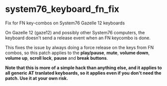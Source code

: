 # system76_keyboard_fn_fix
Fix for FN key-combos on System76 Gazelle 12 keyboards

On Gazelle 12 (gaze12) and possibly other System76 computers, the keyboard doesn't send a
release event when an FN keycombo is done.

This fixes the issue by always doing a force release on the keys from FN combos, so this
patch applies to the __play/pause__, __mute__, __volume down__, __volume up__,
__scroll lock__, __pause__ and __break buttons__.

__Note that this is more of a simple hack than anything else, and it applies to all generic
AT tranlated keyboards, so it applies even if you don't need the patch. Use it at your own
risk.__
